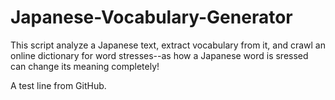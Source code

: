 # Japanese-Vocabulary-Generator

This script analyze a Japanese text, extract vocabulary from it, and crawl an online dictionary for word stresses--as how a Japanese word is sressed can change its meaning completely!

A test line from GitHub.
